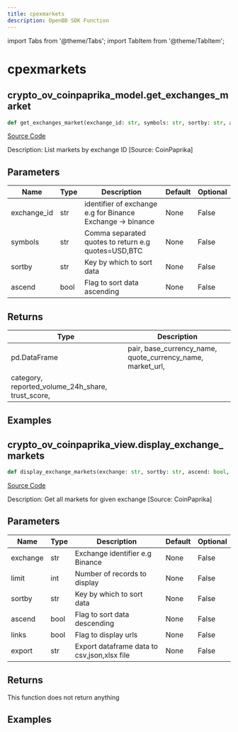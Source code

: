 ```yaml
---
title: cpexmarkets
description: OpenBB SDK Function
---
```


import Tabs from '@theme/Tabs';
import TabItem from '@theme/TabItem';

# cpexmarkets

<Tabs>
<TabItem value="model" label="Model" default>

## crypto_ov_coinpaprika_model.get_exchanges_market

```python title='openbb_terminal/cryptocurrency/overview/coinpaprika_model.py'
def get_exchanges_market(exchange_id: str, symbols: str, sortby: str, ascend: bool) -> DataFrame:
```
[Source Code](https://github.com/OpenBB-finance/OpenBBTerminal/tree/main/openbb_terminal/cryptocurrency/overview/coinpaprika_model.py#L347)

Description: List markets by exchange ID [Source: CoinPaprika]

## Parameters

| Name | Type | Description | Default | Optional |
| ---- | ---- | ----------- | ------- | -------- |
| exchange_id | str | identifier of exchange e.g for Binance Exchange -> binance | None | False |
| symbols | str | Comma separated quotes to return e.g quotes=USD,BTC | None | False |
| sortby | str | Key by which to sort data | None | False |
| ascend | bool | Flag to sort data ascending | None | False |

## Returns

| Type | Description |
| ---- | ----------- |
| pd.DataFrame | pair, base_currency_name, quote_currency_name, market_url,
category, reported_volume_24h_share, trust_score, |

## Examples



</TabItem>
<TabItem value="view" label="View">

## crypto_ov_coinpaprika_view.display_exchange_markets

```python title='openbb_terminal/cryptocurrency/overview/coinpaprika_view.py'
def display_exchange_markets(exchange: str, sortby: str, ascend: bool, limit: int, links: bool, export: str) -> None:
```
[Source Code](https://github.com/OpenBB-finance/OpenBBTerminal/tree/main/openbb_terminal/cryptocurrency/overview/coinpaprika_view.py#L267)

Description: Get all markets for given exchange [Source: CoinPaprika]

## Parameters

| Name | Type | Description | Default | Optional |
| ---- | ---- | ----------- | ------- | -------- |
| exchange | str | Exchange identifier e.g Binance | None | False |
| limit | int | Number of records to display | None | False |
| sortby | str | Key by which to sort data | None | False |
| ascend | bool | Flag to sort data descending | None | False |
| links | bool | Flag to display urls | None | False |
| export | str | Export dataframe data to csv,json,xlsx file | None | False |

## Returns

This function does not return anything

## Examples



</TabItem>
</Tabs>